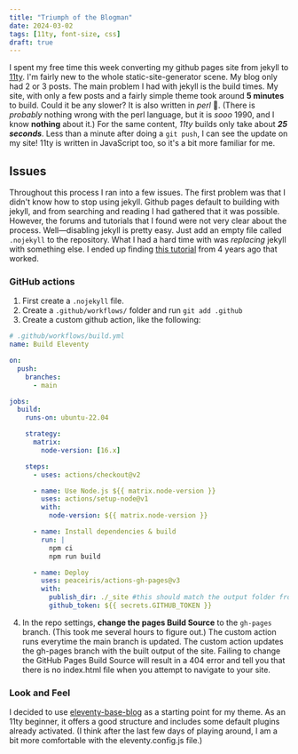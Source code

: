 ```yaml
---
title: "Triumph of the Blogman"
date: 2024-03-02
tags: [11ty, font-size, css]
draft: true
---
```

I spent my free time this week converting my github pages site from jekyll to [11ty](https://11ty.dev). I'm fairly new to the whole static-site-generator scene. My blog only had 2 or 3 posts. The main problem I had with jekyll is the build times. My site, with only a few posts and a fairly simple theme took around **5 minutes** to build. Could it be any slower? It is also written in *perl* 🤢. (There is *probably* nothing wrong with the perl language, but it is *sooo* 1990, and I know **nothing** about it.) For the same content, *11ty* builds only take about ***25 seconds***. Less than a minute after doing a `git push`, I can see the update on my site! 11ty is written in JavaScript too, so it's a bit more familiar for me.

## Issues
Throughout this process I ran into a few issues. The first problem was that I didn't know how to stop using jekyll. Github pages default to building with jekyll, and from searching and reading I had gathered that it was possible. However, the forums and tutorials that I found were not very clear about the process. Well—disabling jekyll is pretty easy. Just add an empty file called `.nojekyll` to the repository. What I had a hard time with was *replacing* jekyll with something else. I ended up finding [this tutorial](https://www.linkedin.com/pulse/eleventy-github-pages-lea-tortay/) from 4 years ago that worked.

### GitHub actions
1. First create a `.nojekyll` file.
2. Create a `.github/workflows/` folder and run `git add .github`
3. Create a custom github action, like the following:

```yaml
# .github/workflows/build.yml
name: Build Eleventy

on:
  push:
    branches:
      - main

jobs:
  build:
    runs-on: ubuntu-22.04

    strategy:
      matrix:
        node-version: [16.x]

    steps:
      - uses: actions/checkout@v2

      - name: Use Node.js ${{ matrix.node-version }}
        uses: actions/setup-node@v1
        with:
          node-version: ${{ matrix.node-version }}

      - name: Install dependencies & build
        run: |
          npm ci
          npm run build

      - name: Deploy
        uses: peaceiris/actions-gh-pages@v3
        with:
          publish_dir: ./_site #this should match the output folder from eleventy.config.js
          github_token: ${{ secrets.GITHUB_TOKEN }}
```

4. In the repo settings, **change the pages Build Source** to the `gh-pages` branch. (This took me several hours to figure out.) The custom action runs everytime the main branch is updated. The custom action updates the gh-pages branch with the built output of the site. Failing to change the GitHub Pages Build Source will result in a 404 error and tell you that there is no index.html file when you attempt to navigate to your site.

### Look and Feel
I decided to use [eleventy-base-blog](https://github.com/11ty/eleventy-base-blog) as a starting point for my theme. As an 11ty beginner, it offers a good structure and includes some default plugins already activated. (I think after the last few days of playing around, I am a bit more comfortable with the eleventy.config.js file.)
